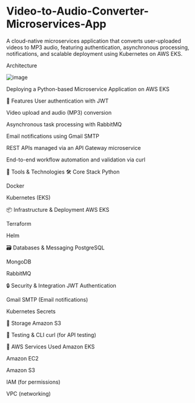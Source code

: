 # Video-to-Audio-Converter-Microservices-App
A cloud-native microservices application that converts user-uploaded videos to MP3 audio, featuring authentication, asynchronous processing, notifications, and scalable deployment using Kubernetes on AWS EKS.

Architecture

 ![image](https://github.com/user-attachments/assets/ef712929-c667-4ddd-99c6-f9413075b1d3)

Deploying a Python-based Microservice Application on AWS EKS

🚀 Features
User authentication with JWT

Video upload and audio (MP3) conversion

Asynchronous task processing with RabbitMQ

Email notifications using Gmail SMTP

REST APIs managed via an API Gateway microservice

End-to-end workflow automation and validation via curl

🧰 Tools & Technologies
🛠️ Core Stack
Python

Docker

Kubernetes (EKS)

📦 Infrastructure & Deployment
AWS EKS

Terraform

Helm

🗃️ Databases & Messaging
PostgreSQL

MongoDB

RabbitMQ

🔒 Security & Integration
JWT Authentication

Gmail SMTP (Email notifications)

Kubernetes Secrets

📁 Storage
Amazon S3

🧪 Testing & CLI
curl (for API testing)

🧱 AWS Services Used
Amazon EKS

Amazon EC2

Amazon S3

IAM (for permissions)

VPC (networking)
